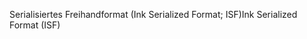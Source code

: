 <span data-ttu-id="0c031-101">Serialisiertes Freihandformat (Ink Serialized Format; ISF)</span><span class="sxs-lookup"><span data-stu-id="0c031-101">Ink Serialized Format (ISF)</span></span>